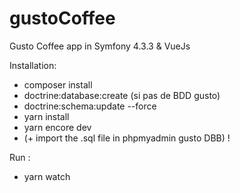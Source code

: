 # gustoCoffee
Gusto Coffee app in Symfony 4.3.3 & VueJs

Installation:
- composer install
- doctrine:database:create (si pas de BDD gusto)
- doctrine:schema:update --force
- yarn install 
- yarn encore dev
- (+ import the .sql file in phpmyadmin gusto DBB) !

Run : 
- yarn watch

